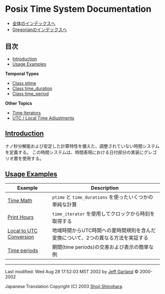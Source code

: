 # Posix Time System Documentation

- [全体のインデックスへ](../date_time.md)
- [Gregorianのインデックスへ](gregorian.md)


## 目次

- [Introduction](#introduction)
- [Usage Examples](#usage-examples)

**Temporal Types**

- [Class ptime](class_ptime.md)
- [Class time_duration](class_time_duration.md)
- [Class time_period](class_time_period.md)

**Other Topics**

- [Time Iterators](time_iterators.md)
- [UTC / Local Time Adjustments](local_time_adjust.md)


## <a id="introduction" href="#introduction">Introduction</a>
ナノ秒分解能および安定した計算特性を備えた、調整されていない時間システムを定義する。 この時間システムは、時間表現における日付部分の実装にグレゴリオ暦を使用する。


## <a id="usage-examples" href="#usage-examples">Usage Examples</a>

| Example | Description |
|---------|-------------|
| [Time Math](time_math.cpp.md)       | `ptime` と `time_durations` を使ったいくつかの単純な計算 |
| [Print Hours](print_hours.cpp.md)   | `time_iterator` を使用してクロックから時刻を取得する |
| [Local to UTC Conversion](local_utc_conversion.cpp.md) | 地域時間からUTC時間への夏時間規則を含んだ変換について、2つの異なる方法を実証する |
| [Time periods](time_periods.cpp.md) | 期間(time periods)の交差および表示の簡単な例 |


***
Last modified: Wed Aug 28 17:52:03 MST 2002 by [Jeff Garland](mailto:jeff@crystalclearsoftware.com) © 2000-2002 

Japanese Translation Copyright (C) 2003 [Shoji Shinohara](mailto:sshino@cppll.jp).

